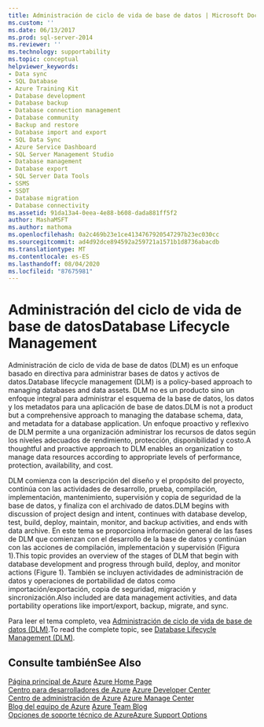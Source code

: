 ```yaml
---
title: Administración de ciclo de vida de base de datos | Microsoft Docs
ms.custom: ''
ms.date: 06/13/2017
ms.prod: sql-server-2014
ms.reviewer: ''
ms.technology: supportability
ms.topic: conceptual
helpviewer_keywords:
- Data sync
- SQL Database
- Azure Training Kit
- Database development
- Database backup
- Database connection management
- Database community
- Backup and restore
- Database import and export
- SQL Data Sync
- Azure Service Dashboard
- SQL Server Management Studio
- Database management
- Database export
- SQL Server Data Tools
- SSMS
- SSDT
- Database migration
- Database connectivity
ms.assetid: 91da13a4-0eea-4e88-b608-dada881ff5f2
author: MashaMSFT
ms.author: mathoma
ms.openlocfilehash: 0a2c469b23e1ce4134767920547297b23ec030cc
ms.sourcegitcommit: ad4d92dce894592a259721a1571b1d8736abacdb
ms.translationtype: MT
ms.contentlocale: es-ES
ms.lasthandoff: 08/04/2020
ms.locfileid: "87675981"
---
```

# <a name="database-lifecycle-management"></a><span data-ttu-id="1eee7-102">Administración del ciclo de vida de base de datos</span><span class="sxs-lookup"><span data-stu-id="1eee7-102">Database Lifecycle Management</span></span>
  <span data-ttu-id="1eee7-103">Administración de ciclo de vida de base de datos (DLM) es un enfoque basado en directiva para administrar bases de datos y activos de datos.</span><span class="sxs-lookup"><span data-stu-id="1eee7-103">Database lifecycle management (DLM) is a policy-based approach to managing databases and data assets.</span></span> <span data-ttu-id="1eee7-104">DLM no es un producto sino un enfoque integral para administrar el esquema de la base de datos, los datos y los metadatos para una aplicación de base de datos.</span><span class="sxs-lookup"><span data-stu-id="1eee7-104">DLM is not a product but a comprehensive approach to managing the database schema, data, and metadata for a database application.</span></span> <span data-ttu-id="1eee7-105">Un enfoque proactivo y reflexivo de DLM permite a una organización administrar los recursos de datos según los niveles adecuados de rendimiento, protección, disponibilidad y costo.</span><span class="sxs-lookup"><span data-stu-id="1eee7-105">A thoughtful and proactive approach to DLM enables an organization to manage data resources according to appropriate levels of performance, protection, availability, and cost.</span></span>  
  
 <span data-ttu-id="1eee7-106">DLM comienza con la descripción del diseño y el propósito del proyecto, continúa con las actividades de desarrollo, prueba, compilación, implementación, mantenimiento, supervisión y copia de seguridad de la base de datos, y finaliza con el archivado de datos.</span><span class="sxs-lookup"><span data-stu-id="1eee7-106">DLM begins with discussion of project design and intent, continues with database develop, test, build, deploy, maintain, monitor, and backup activities, and ends with data archive.</span></span> <span data-ttu-id="1eee7-107">En este tema se proporciona información general de las fases de DLM que comienzan con el desarrollo de la base de datos y continúan con las acciones de compilación, implementación y supervisión (Figura 1).</span><span class="sxs-lookup"><span data-stu-id="1eee7-107">This topic provides an overview of the stages of DLM that begin with database development and progress through build, deploy, and monitor actions (Figure 1).</span></span> <span data-ttu-id="1eee7-108">También se incluyen actividades de administración de datos y operaciones de portabilidad de datos como importación/exportación, copia de seguridad, migración y sincronización.</span><span class="sxs-lookup"><span data-stu-id="1eee7-108">Also included are data management activities, and data portability operations like import/export, backup, migrate, and sync.</span></span>  
  
 <span data-ttu-id="1eee7-109">Para leer el tema completo, vea [Administración de ciclo de vida de base de datos (DLM)](https://go.microsoft.com/fwlink/?LinkId=276949).</span><span class="sxs-lookup"><span data-stu-id="1eee7-109">To read the complete topic, see [Database Lifecycle Management (DLM)](https://go.microsoft.com/fwlink/?LinkId=276949).</span></span>  
  
## <a name="see-also"></a><span data-ttu-id="1eee7-110">Consulte también</span><span class="sxs-lookup"><span data-stu-id="1eee7-110">See Also</span></span>  
 <span data-ttu-id="1eee7-111">[Página principal de Azure](https://www.windowsazure.com/) </span><span class="sxs-lookup"><span data-stu-id="1eee7-111">[Azure Home Page](https://www.windowsazure.com/) </span></span>  
 <span data-ttu-id="1eee7-112">[Centro para desarrolladores de Azure](https://www.windowsazure.com/develop/overview/) </span><span class="sxs-lookup"><span data-stu-id="1eee7-112">[Azure Developer Center](https://www.windowsazure.com/develop/overview/) </span></span>  
 <span data-ttu-id="1eee7-113">[Centro de administración de Azure](https://www.windowsazure.com/manage/overview/) </span><span class="sxs-lookup"><span data-stu-id="1eee7-113">[Azure Manage Center](https://www.windowsazure.com/manage/overview/) </span></span>  
 <span data-ttu-id="1eee7-114">[Blog del equipo de Azure](https://www.windowsazure.com/community/blog/) </span><span class="sxs-lookup"><span data-stu-id="1eee7-114">[Azure Team Blog](https://www.windowsazure.com/community/blog/) </span></span>  
 [<span data-ttu-id="1eee7-115">Opciones de soporte técnico de Azure</span><span class="sxs-lookup"><span data-stu-id="1eee7-115">Azure Support Options</span></span>](https://www.windowsazure.com/support/contact/)  
  
